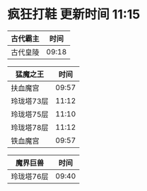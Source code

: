 # 疯狂打鞋 更新时间 11:15

| 古代霸主   | 时间    |
|--------|-------|
| 古代皇陵 | 09:18 |

| 猛魔之王   | 时间    |
|--------|-------|
| 扶血魔宫 | 09:57 |
| 玲珑塔73层 | 11:12 |
| 玲珑塔75层 | 11:10 |
| 玲珑塔78层 | 11:12 |
| 铁血魔宫 | 09:57 |

| 魔界巨兽   | 时间    |
|--------|-------|
| 玲珑塔76层 | 09:40 |